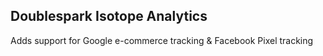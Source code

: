 Doublespark Isotope Analytics
-----------------------------
Adds support for Google e-commerce tracking & Facebook Pixel tracking